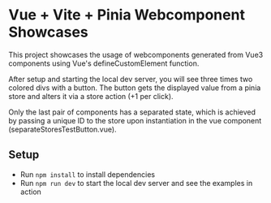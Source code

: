 # Vue + Vite + Pinia Webcomponent Showcases
This project showcases the usage of webcomponents generated from Vue3
components using Vue's defineCustomElement function.

After setup and starting the local dev server, you will see three times two colored 
divs with a button. The button gets the displayed value from a pinia store and alters
it via a store action (+1 per click).

Only the last pair of components has a separated state, which is achieved by passing a
unique ID to the store upon instantiation in the vue component (separateStoresTestButton.vue).

## Setup
- Run `npm install` to install dependencies
- Run `npm run dev` to start the local dev server and see the examples in action